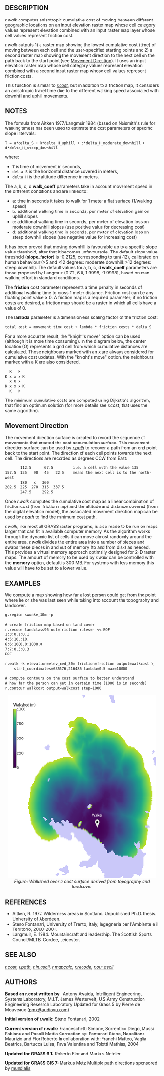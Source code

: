 ## DESCRIPTION

*r.walk* computes anisotropic cumulative cost of moving between
different geographic locations on an input elevation raster map whose
cell category values represent elevation combined with an input raster
map layer whose cell values represent friction cost.

*r.walk* outputs 1) a raster map showing the lowest cumulative cost
(time) of moving between each cell and the user-specified starting
points and 2) a second raster map showing the movement direction to the
next cell on the path back to the start point (see [Movement
Direction](#move)). It uses an input elevation raster map whose cell
category values represent elevation, combined with a second input raster
map whose cell values represent friction costs.

This function is similar to *[r.cost](r.cost.md)*, but in addition to a
friction map, it considers an anisotropic travel time due to the
different walking speed associated with downhill and uphill movements.

## NOTES

The formula from Aitken 1977/Langmuir 1984 (based on Naismith's rule for
walking times) has been used to estimate the cost parameters of specific
slope intervals:

```shell
T = a*delta_S + b*delta_H_uphill + c*delta_H_moderate_downhill + d*delta_H_steep_downhill
```

where:

- `T` is time of movement in seconds,
- `delta S` is the horizontal distance covered in meters,
- `delta H` is the altitude difference in meters.

The a, b, c, d **walk_coeff** parameters take in account movement speed
in the different conditions and are linked to:

- a: time in seconds it takes to walk for 1 meter a flat surface
  (1/walking speed)
- b: additional walking time in seconds, per meter of elevation gain on
  uphill slopes
- c: additional walking time in seconds, per meter of elevation loss on
  moderate downhill slopes (use positive value for decreasing cost)
- d: additional walking time in seconds, per meter of elevation loss on
  steep downhill slopes (use negative value for increasing cost)

It has been proved that moving downhill is favourable up to a specific
slope value threshold, after that it becomes unfavourable. The default
slope value threshold (**slope_factor**) is -0.2125, corresponding to
tan(-12), calibrated on human behaviour (\>5 and \<12 degrees: moderate
downhill; \>12 degrees: steep downhill). The default values for a, b, c,
d **walk_coeff** parameters are those proposed by Langmuir (0.72, 6.0,
1.9998, -1.9998), based on man walking effort in standard conditions.

The **friction** cost parameter represents a time penalty in seconds of
additional walking time to cross 1 meter distance. Friction cost can be
any floating point value ≥ 0. A friction map is a required parameter; if
no friction costs are desired, a friction map should be a raster in
which all cells have a value of 0.

The **lambda** parameter is a dimensionless scaling factor of the
friction cost:

```shell
total cost = movement time cost + lambda * friction costs * delta_S
```

For a more accurate result, the "knight's move" option can be used
(although it is more time consuming). In the diagram below, the center
location (O) represents a grid cell from which cumulative distances are
calculated. Those neighbours marked with an x are always considered for
cumulative cost updates. With the "knight's move" option, the neighbours
marked with a K are also considered.

```shell
  K   K
K x x x K
  x O x
K x x x K
  K   K
```

The minimum cumulative costs are computed using Dijkstra's algorithm,
that find an optimum solution (for more details see *r.cost*, that uses
the same algorithm). <span id="move"></span>

## Movement Direction

The movement direction surface is created to record the sequence of
movements that created the cost accumulation surface. This movement
direction surface can be used by *[r.path](r.path.md)* to recover a path
from an end point back to the start point. The direction of each cell
points towards the next cell. The directions are recorded as degrees CCW
from East:

```shell
       112.5      67.5         i.e. a cell with the value 135
157.5  135   90   45   22.5    means the next cell is to the north-west
       180   x   360
202.5  225  270  315  337.5
       247.5     292.5
```

Once *r.walk* computes the cumulative cost map as a linear combination
of friction cost (from friction map) and the altitude and distance
covered (from the digital elevation model), the associated movement
direction map can be used by *[r.path](r.path.md)* to find the minimum
cost path.

*r.walk*, like most all GRASS raster programs, is also made to be run on
maps larger that can fit in available computer memory. As the algorithm
works through the dynamic list of cells it can move almost randomly
around the entire area. *r.walk* divides the entire area into a number
of pieces and swaps these pieces in and out of memory (to and from disk)
as needed. This provides a virtual memory approach optimally designed
for 2-D raster maps. The amount of memory to be used by *r.walk* can be
controlled with the **memory** option, default is 300 MB. For systems
with less memory this value will have to be set to a lower value.

## EXAMPLES

We compute a map showing how far a lost person could get from the point
where he or she was last seen while taking into account the topography
and landcover.

```shell
g.region swwake_30m -p

# create friction map based on land cover
r.recode landclass96 out=friction rules=- << EOF
1:3:0.1:0.1
4:5:10.:10.
6:6:1000.0:1000.0
7:7:0.3:0.3
EOF

r.walk -k elevation=elev_ned_30m friction=friction output=walkcost \
    start_coordinates=635576,216485 lambda=0.5 max=10000

# compute contours on the cost surface to better understand
# how far the person can get in certain time (1000 is in seconds)
r.contour walkcost output=walkcost step=1000
```

<div align="center" style="margin: 10px">

[<img src="r_walk.png" data-border="0" width="600" height="600"
alt="r.walk example" />](r_walk.png)
*Figure: Walkshed over a cost surface derived from topography and
landcover*

</div>

## REFERENCES

- Aitken, R. 1977. Wilderness areas in Scotland. Unpublished Ph.D.
  thesis. University of Aberdeen.
- Steno Fontanari, University of Trento, Italy, Ingegneria per
  l'Ambiente e il Territorio, 2000-2001.
- Langmuir, E. 1984. Mountaincraft and leadership. The Scottish Sports
  Council/MLTB. Cordee, Leicester.

## SEE ALSO

*[r.cost](r.cost.md), [r.path](r.path.md), [r.in.ascii](r.in.ascii.md),
[r.mapcalc](r.mapcalc.md), [r.recode](r.recode.md),
[r.out.ascii](r.out.ascii.md)*

## AUTHORS

**Based on r.cost written by :**
Antony Awaida, Intelligent Engineering, Systems Laboratory, M.I.T.
James Westervelt, U.S.Army Construction Engineering Research
Laboratory
Updated for Grass 5 by Pierre de Mouveaux (<pmx@audiovu.com>)

**Initial version of r.walk:**
Steno Fontanari, 2002

**Current version of r.walk:**
Franceschetti Simone, Sorrentino Diego, Mussi Fabiano and Pasolli
Mattia
Correction by: Fontanari Steno, Napolitano Maurizio and Flor Roberto
In collaboration with: Franchi Matteo, Vaglia Beatrice, Bartucca Luisa,
Fava Valentina and Tolotti Mathias, 2004

**Updated for GRASS 6.1:**
Roberto Flor and Markus Neteler

**Updated for GRASS GIS 7:**
Markus Metz
Multiple path directions sponsored by
[mundialis](https://www.mundialis.de)
